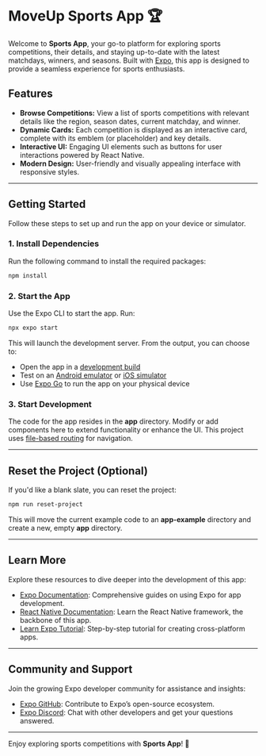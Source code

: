 # MoveUp Sports App 🏆

Welcome to **Sports App**, your go-to platform for exploring sports competitions, their details, and staying up-to-date with the latest matchdays, winners, and seasons. Built with [Expo](https://expo.dev), this app is designed to provide a seamless experience for sports enthusiasts.

## Features

- **Browse Competitions:** View a list of sports competitions with relevant details like the region, season dates, current matchday, and winner.
- **Dynamic Cards:** Each competition is displayed as an interactive card, complete with its emblem (or placeholder) and key details.
- **Interactive UI:** Engaging UI elements such as buttons for user interactions powered by React Native.
- **Modern Design:** User-friendly and visually appealing interface with responsive styles.

---

## Getting Started

Follow these steps to set up and run the app on your device or simulator.

### 1. Install Dependencies

Run the following command to install the required packages:

```bash
npm install
```

### 2. Start the App

Use the Expo CLI to start the app. Run:

```bash
npx expo start
```

This will launch the development server. From the output, you can choose to:

- Open the app in a [development build](https://docs.expo.dev/develop/development-builds/introduction/)
- Test on an [Android emulator](https://docs.expo.dev/workflow/android-studio-emulator/) or [iOS simulator](https://docs.expo.dev/workflow/ios-simulator/)
- Use [Expo Go](https://expo.dev/go) to run the app on your physical device

### 3. Start Development

The code for the app resides in the **app** directory. Modify or add components here to extend functionality or enhance the UI. This project uses [file-based routing](https://docs.expo.dev/router/introduction/) for navigation.

---

## Reset the Project (Optional)

If you'd like a blank slate, you can reset the project:

```bash
npm run reset-project
```

This will move the current example code to an **app-example** directory and create a new, empty **app** directory.

---

## Learn More

Explore these resources to dive deeper into the development of this app:

- [Expo Documentation](https://docs.expo.dev/): Comprehensive guides on using Expo for app development.
- [React Native Documentation](https://reactnative.dev/): Learn the React Native framework, the backbone of this app.
- [Learn Expo Tutorial](https://docs.expo.dev/tutorial/introduction/): Step-by-step tutorial for creating cross-platform apps.

---

## Community and Support

Join the growing Expo developer community for assistance and insights:

- [Expo GitHub](https://github.com/expo/expo): Contribute to Expo’s open-source ecosystem.
- [Expo Discord](https://chat.expo.dev): Chat with other developers and get your questions answered.

---

Enjoy exploring sports competitions with **Sports App**! 🏅

